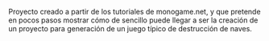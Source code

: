 Proyecto creado a partir de los tutoriales de monogame.net, y que pretende en pocos pasos mostrar cómo de sencillo puede llegar a ser la creación de un proyecto para generación de un juego típico de destrucción de naves.